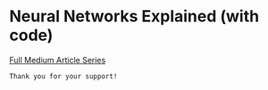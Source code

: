 # Neural Networks Explained (with code)

[Full Medium Article Series](https://medium.com/@fedcal/list/neural-networks-explained-with-code-262daaaffca1)

```
Thank you for your support!
```
